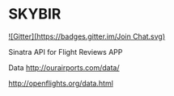 SKYBIR
======
[![Gitter](https://badges.gitter.im/Join Chat.svg)](https://gitter.im/cargom98/skybir?utm_source=badge&utm_medium=badge&utm_campaign=pr-badge&utm_content=badge)

Sinatra API for Flight Reviews APP 

Data 
http://ourairports.com/data/

http://openflights.org/data.html

